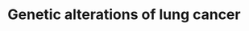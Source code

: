 ---
annotations:
- type: Pathway Ontology
  value: cancer pathway
- type: Disease Ontology
  value: lung cancer
- type: Pathway Ontology
  value: lung cancer pathway
authors:
- Gustav
- MaintBot
- Khanspers
- Mkutmon
- Christine Chichester
- Jmelius
- AlexanderPico
- Egonw
- Fehrhart
- L Dupuis
- Marvin M2
description: Expression patterns of two major tumor suppressor pathways in lung cancer.
  These pathways are functionally linked to lung cancer and play role as a component
  of checkpoints and growth inhibitory pathways. Components which/who are activated
  in this pathway are given in red, those who are inactivated in blue. The dark blue
  ones are frequent and the light blue infrequent inactivated. Both, the p14ARF/p53
  and the p16INK4A/RB pathway lead to cell cycle arrest.
last-edited: 2020-05-28
organisms:
- Rattus norvegicus
redirect_from:
- /index.php/Pathway:WP1968
- /instance/WP1968
schema-jsonld:
- '@context': https://schema.org/
  '@id': https://wikipathways.github.io/pathways/WP1968.html
  '@type': Dataset
  creator:
    '@type': Organization
    name: WikiPathways
  description: Expression patterns of two major tumor suppressor pathways in lung
    cancer. These pathways are functionally linked to lung cancer and play role as
    a component of checkpoints and growth inhibitory pathways. Components which/who
    are activated in this pathway are given in red, those who are inactivated in blue.
    The dark blue ones are frequent and the light blue infrequent inactivated. Both,
    the p14ARF/p53 and the p16INK4A/RB pathway lead to cell cycle arrest.
  keywords:
  - p21
  - Egfr
  - MYC
  - p15INK4B
  - Ccnd1
  - Map2k1
  - Raf1
  - p16INK4A
  - Atm
  - Cdk2
  - Smad4
  - CBP
  - cell cycle arrest
  - Cdk4
  - 'RB '
  - Rasl11b
  - TGF-beta R1/2
  - ERK
  - Tp53
  - Pik3ca
  - Pik3cd
  - Tgfb1
  - Smad2
  - E2F
  - Erbb2
  - Dmp1
  - p14ARF
  - Ccne1
  - p300
  - Mdm2
  - Akt1
  license: CC0
  name: Genetic alterations of lung cancer
seo: CreativeWork
title: Genetic alterations of lung cancer
wpid: WP1968
---